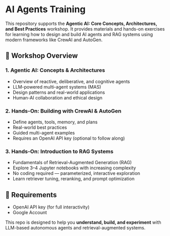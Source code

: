 # AI Agents Training

This repository supports the **Agentic AI: Core Concepts, Architectures, and Best Practices** workshop. It provides materials and hands-on exercises for learning how to design and build AI agents and RAG systems using modern frameworks like CrewAI and AutoGen.

## 🧠 Workshop Overview

### 1. Agentic AI: Concepts & Architectures
- Overview of reactive, deliberative, and cognitive agents
- LLM-powered multi-agent systems (MAS)
- Design patterns and real-world applications
- Human-AI collaboration and ethical design

### 2. Hands-On: Building with CrewAI & AutoGen
- Define agents, tools, memory, and plans
- Real-world best practices
- Guided multi-agent examples
- Requires an OpenAI API key (optional to follow along)

### 3. Hands-On: Introduction to RAG Systems
- Fundamentals of Retrieval-Augmented Generation (RAG)
- Explore 3–4 Jupyter notebooks with increasing complexity
- No coding required — parameterized, interactive exploration
- Learn retriever tuning, reranking, and prompt optimization

## 🔑 Requirements
- OpenAI API key (for full interactivity)
- Google Account

This repo is designed to help you **understand, build, and experiment** with LLM-based autonomous agents and retrieval-augmented systems.
